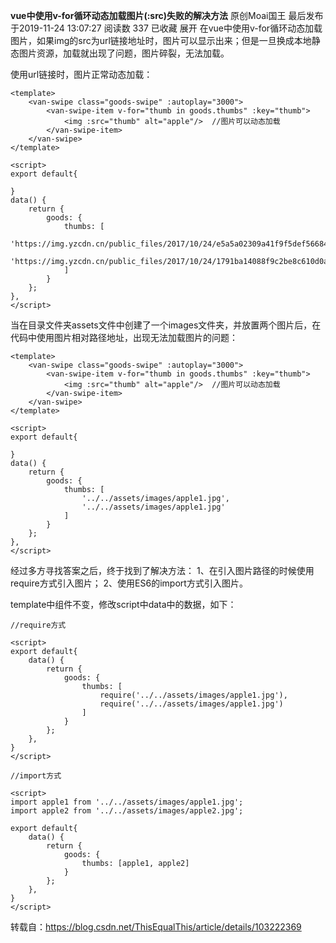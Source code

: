 **vue中使用v-for循环动态加载图片(:src)失败的解决方法**
原创Moai国王 最后发布于2019-11-24 13:07:27 阅读数 337  已收藏
展开
在vue中使用v-for循环动态加载图片，如果img的src为url链接地址时，图片可以显示出来；但是一旦换成本地静态图片资源，加载就出现了问题，图片碎裂，无法加载。

使用url链接时，图片正常动态加载：

```
<template>
	<van-swipe class="goods-swipe" :autoplay="3000">
		<van-swipe-item v-for="thumb in goods.thumbs" :key="thumb">
			<img :src="thumb" alt="apple"/>  //图片可以动态加载
		</van-swipe-item>
	</van-swipe>
</template>

<script>
export default{

}
data() {
	return {
		goods: {
			thumbs: [
				'https://img.yzcdn.cn/public_files/2017/10/24/e5a5a02309a41f9f5def56684808d9ae.jpeg',
				'https://img.yzcdn.cn/public_files/2017/10/24/1791ba14088f9c2be8c610d0a6cc0f93.jpeg'
			]
		}
	};
},
</script>
```

当在目录文件夹assets文件中创建了一个images文件夹，并放置两个图片后，在代码中使用图片相对路径地址，出现无法加载图片的问题：

```
<template>
	<van-swipe class="goods-swipe" :autoplay="3000">
		<van-swipe-item v-for="thumb in goods.thumbs" :key="thumb">
			<img :src="thumb" alt="apple"/>  //图片可以动态加载
		</van-swipe-item>
	</van-swipe>
</template>

<script>
export default{

}
data() {
	return {
		goods: {
			thumbs: [
				'../../assets/images/apple1.jpg',
				'../../assets/images/apple1.jpg'
			]
		}
	};
},
</script>

```

经过多方寻找答案之后，终于找到了解决方法：
1、在引入图片路径的时候使用require方式引入图片；
2、使用ES6的import方式引入图片。

template中组件不变，修改script中data中的数据，如下：

```
//require方式

<script>
export default{
	data() {
		return {
			goods: {
				thumbs: [
					require('../../assets/images/apple1.jpg'),
					require('../../assets/images/apple1.jpg')
				]
			}
		};
	},
}
</script>

//import方式

<script>
import apple1 from '../../assets/images/apple1.jpg';
import apple2 from '../../assets/images/apple2.jpg';

export default{
	data() {
		return {
			goods: {
				thumbs: [apple1, apple2]
			}
		};
	},
}
</script>
```


转载自：https://blog.csdn.net/ThisEqualThis/article/details/103222369
